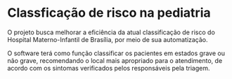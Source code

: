 # Classficação de risco na pediatria

O projeto busca melhorar a eficiência da atual classificação de risco do Hospital Materno-Infantil de Brasília, por meio de sua automatização.

O software terá como função classificar os pacientes em estados grave ou não grave, recomendando o local mais apropriado para o atendimento, de acordo com os sintomas verificados pelos responsáveis pela triagem.

